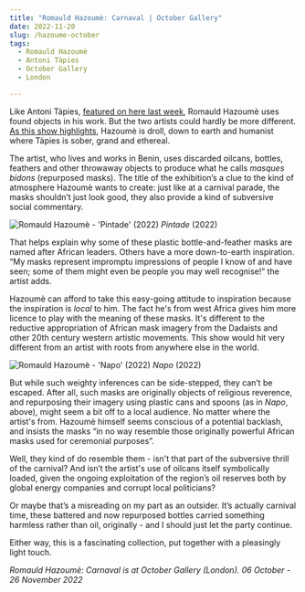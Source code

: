 ```yaml
---
title: "Romauld Hazoumè: Carnaval | October Gallery"
date: 2022-11-20
slug: /hazoume-october
tags:
  - Romauld Hazoumè
  - Antoni Tàpies
  - October Gallery
  - London

---
```


Like Antoni Tàpies, [featured on here last week](/tapies-nahmad), Romauld Hazoumè uses found objects in his work. But the two artists could hardly be more different. [As this show highlights](https://octobergallery.co.uk/exhibitions/Hazoume-carnaval), Hazoumè is droll, down to earth and humanist where Tàpies is sober, grand and ethereal. 

The artist, who lives and works in Benin, uses discarded oilcans, bottles, feathers and other throwaway objects to produce what he calls *masques bidons* (repurposed masks). The title of the exhibition’s a clue to the kind of atmosphere Hazoumè wants to create: just like at a carnival parade, the masks shouldn’t just look good, they also provide a kind of subversive social commentary.

![Romauld Hazoumè - 'Pintade' (2022)](/hazoume-october-1.jpeg)
*Pintade* (2022)

That helps explain why some of these plastic bottle-and-feather masks are named after African leaders. Others have a more down-to-earth inspiration. “My masks represent impromptu impressions of people I know of and have seen; some of them might even be people you may well recognise!” the artist adds.

Hazoumè can afford to take this easy-going attitude to inspiration because the inspiration is *local* to him. The fact he's from west Africa gives him more licence to play with the meaning of these masks. It's different to the reductive appropriation of African mask imagery from the Dadaists and other 20th century western artistic movements. This show would hit very different from an artist with roots from anywhere else in the world.

![Romauld Hazoumè - 'Napo' (2022)](/hazoume-october-2.jpeg)
*Napo* (2022)

But while such weighty inferences can be side-stepped, they can’t be escaped. After all, such masks are originally objects of religious reverence, and repurposing their imagery using plastic cans and spoons (as in *Napo*, above), might seem a bit off to a local audience. No matter where the artist's from. Hazoumè himself seems conscious of a potential backlash, and insists the masks “in no way resemble those originally powerful African masks used for ceremonial purposes”. 

Well, they kind of do resemble them - isn't that part of the subversive thrill of the carnival? And isn’t the artist's use of oilcans itself symbolically loaded, given the ongoing exploitation of the region’s oil reserves both by global energy companies and corrupt local politicians? 

Or maybe that’s a misreading on my part as an outsider. It’s actually carnival time, these battered and now repurposed bottles carried something harmless rather than oil, originally - and I should just let the party continue. 

Either way, this is a fascinating collection, put together with a pleasingly light touch.

*Romauld Hazoumè: Carnaval is at October Gallery (London). 06 October - 26 November 2022*
